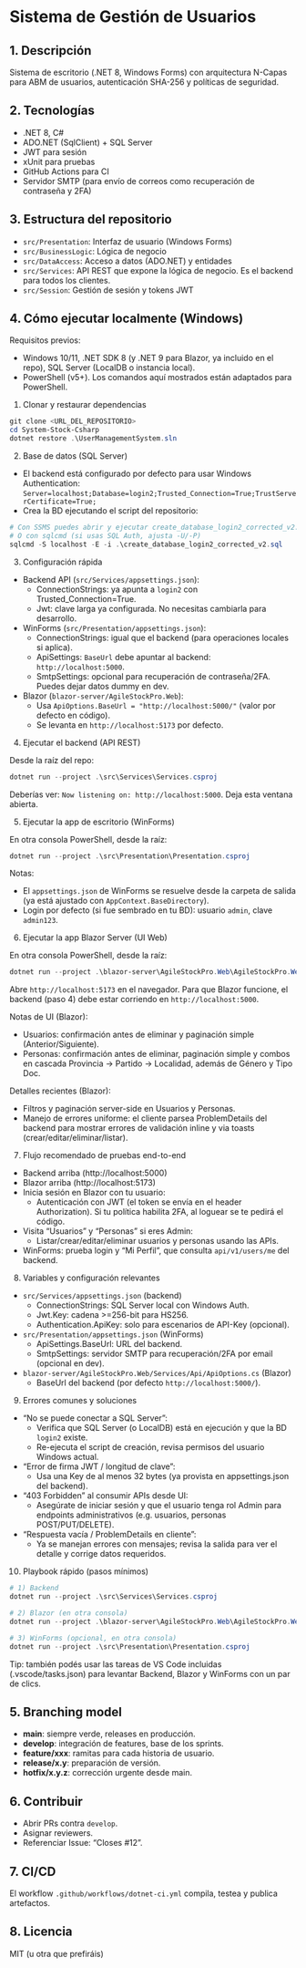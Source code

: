 # Sistema de Gestión de Usuarios

## 1. Descripción  
Sistema de escritorio (.NET 8, Windows Forms) con arquitectura N-Capas para ABM de usuarios, autenticación SHA-256 y políticas de seguridad.

## 2. Tecnologías  
- .NET 8, C#
- ADO.NET (SqlClient) + SQL Server
- JWT para sesión  
- xUnit para pruebas
- GitHub Actions para CI
- Servidor SMTP (para envío de correos como recuperación de contraseña y 2FA)

## 3. Estructura del repositorio
- `src/Presentation`: Interfaz de usuario (Windows Forms)
- `src/BusinessLogic`: Lógica de negocio
- `src/DataAccess`: Acceso a datos (ADO.NET) y entidades
- `src/Services`: API REST que expone la lógica de negocio. Es el backend para todos los clientes.
- `src/Session`: Gestión de sesión y tokens JWT

## 4. Cómo ejecutar localmente (Windows)  

Requisitos previos:
- Windows 10/11, .NET SDK 8 (y .NET 9 para Blazor, ya incluido en el repo), SQL Server (LocalDB o instancia local).
- PowerShell (v5+). Los comandos aquí mostrados están adaptados para PowerShell.

1) Clonar y restaurar dependencias

```powershell
git clone <URL_DEL_REPOSITORIO>
cd System-Stock-Csharp
dotnet restore .\UserManagementSystem.sln
```

2) Base de datos (SQL Server)
- El backend está configurado por defecto para usar Windows Authentication:
   `Server=localhost;Database=login2;Trusted_Connection=True;TrustServerCertificate=True;`
- Crea la BD ejecutando el script del repositorio:

```powershell
# Con SSMS puedes abrir y ejecutar create_database_login2_corrected_v2.sql
# O con sqlcmd (si usas SQL Auth, ajusta -U/-P)
sqlcmd -S localhost -E -i .\create_database_login2_corrected_v2.sql
```

3) Configuración rápida
- Backend API (`src/Services/appsettings.json`):
   - ConnectionStrings: ya apunta a `login2` con Trusted_Connection=True.
   - Jwt: clave larga ya configurada. No necesitas cambiarla para desarrollo.
- WinForms (`src/Presentation/appsettings.json`):
   - ConnectionStrings: igual que el backend (para operaciones locales si aplica).
   - ApiSettings: `BaseUrl` debe apuntar al backend: `http://localhost:5000`.
   - SmtpSettings: opcional para recuperación de contraseña/2FA. Puedes dejar datos dummy en dev.
- Blazor (`blazor-server/AgileStockPro.Web`):
   - Usa `ApiOptions.BaseUrl = "http://localhost:5000/"` (valor por defecto en código).
   - Se levanta en `http://localhost:5173` por defecto.

4) Ejecutar el backend (API REST)

Desde la raíz del repo:

```powershell
dotnet run --project .\src\Services\Services.csproj
```

Deberías ver: `Now listening on: http://localhost:5000`. Deja esta ventana abierta.

5) Ejecutar la app de escritorio (WinForms)

En otra consola PowerShell, desde la raíz:

```powershell
dotnet run --project .\src\Presentation\Presentation.csproj
```

Notas:
- El `appsettings.json` de WinForms se resuelve desde la carpeta de salida (ya está ajustado con `AppContext.BaseDirectory`).
- Login por defecto (si fue sembrado en tu BD): usuario `admin`, clave `admin123`.

6) Ejecutar la app Blazor Server (UI Web)

En otra consola PowerShell, desde la raíz:

```powershell
dotnet run --project .\blazor-server\AgileStockPro.Web\AgileStockPro.Web.csproj
```

Abre `http://localhost:5173` en el navegador. Para que Blazor funcione, el backend (paso 4) debe estar corriendo en `http://localhost:5000`.

Notas de UI (Blazor):
- Usuarios: confirmación antes de eliminar y paginación simple (Anterior/Siguiente).
- Personas: confirmación antes de eliminar, paginación simple y combos en cascada Provincia → Partido → Localidad, además de Género y Tipo Doc.

Detalles recientes (Blazor):
- Filtros y paginación server-side en Usuarios y Personas.
- Manejo de errores uniforme: el cliente parsea ProblemDetails del backend para mostrar errores de validación inline y via toasts (crear/editar/eliminar/listar).

7) Flujo recomendado de pruebas end-to-end
- Backend arriba (http://localhost:5000)
- Blazor arriba (http://localhost:5173)
- Inicia sesión en Blazor con tu usuario:
   - Autenticación con JWT (el token se envía en el header Authorization). Si tu política habilita 2FA, al loguear se te pedirá el código.
- Visita “Usuarios” y “Personas” si eres Admin:
   - Listar/crear/editar/eliminar usuarios y personas usando las APIs.
- WinForms: prueba login y “Mi Perfil”, que consulta `api/v1/users/me` del backend.

8) Variables y configuración relevantes
- `src/Services/appsettings.json` (backend)
   - ConnectionStrings: SQL Server local con Windows Auth.
   - Jwt.Key: cadena >=256-bit para HS256.
   - Authentication.ApiKey: solo para escenarios de API-Key (opcional).
- `src/Presentation/appsettings.json` (WinForms)
   - ApiSettings.BaseUrl: URL del backend.
   - SmtpSettings: servidor SMTP para recuperación/2FA por email (opcional en dev).
- `blazor-server/AgileStockPro.Web/Services/Api/ApiOptions.cs` (Blazor)
   - BaseUrl del backend (por defecto `http://localhost:5000/`).

9) Errores comunes y soluciones
- “No se puede conectar a SQL Server”:
   - Verifica que SQL Server (o LocalDB) está en ejecución y que la BD `login2` existe.
   - Re-ejecuta el script de creación, revisa permisos del usuario Windows actual.
- “Error de firma JWT / longitud de clave”:
   - Usa una Key de al menos 32 bytes (ya provista en appsettings.json del backend).
- “403 Forbidden” al consumir APIs desde UI:
   - Asegúrate de iniciar sesión y que el usuario tenga rol Admin para endpoints administrativos (e.g. usuarios, personas POST/PUT/DELETE).
- “Respuesta vacía / ProblemDetails en cliente”:
   - Ya se manejan errores con mensajes; revisa la salida para ver el detalle y corrige datos requeridos.

10) Playbook rápido (pasos mínimos)

```powershell
# 1) Backend
dotnet run --project .\src\Services\Services.csproj

# 2) Blazor (en otra consola)
dotnet run --project .\blazor-server\AgileStockPro.Web\AgileStockPro.Web.csproj

# 3) WinForms (opcional, en otra consola)
dotnet run --project .\src\Presentation\Presentation.csproj
```

Tip: también podés usar las tareas de VS Code incluidas (.vscode/tasks.json) para levantar Backend, Blazor y WinForms con un par de clics.

## 5. Branching model  
- **main**: siempre verde, releases en producción.  
- **develop**: integración de features, base de los sprints.  
- **feature/xxx**: ramitas para cada historia de usuario.  
- **release/x.y**: preparación de versión.  
- **hotfix/x.y.z**: corrección urgente desde main.

## 6. Contribuir  
- Abrir PRs contra `develop`.  
- Asignar reviewers.  
- Referenciar Issue: “Closes #12”.  

## 7. CI/CD  
El workflow `.github/workflows/dotnet-ci.yml` compila, testea y publica artefactos.

## 8. Licencia  
MIT (u otra que prefiráis)
